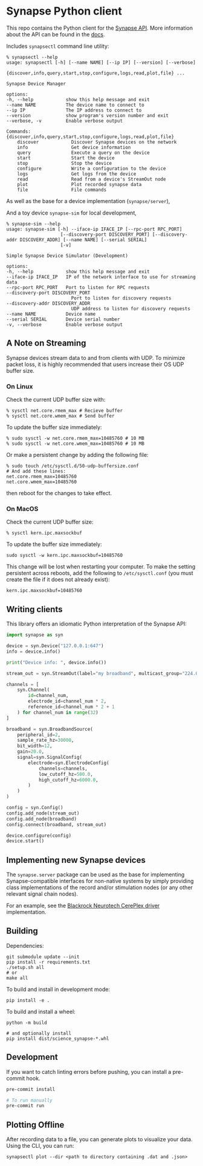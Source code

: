 # Synapse Python client

This repo contains the Python client for the [Synapse API](https://science.xyz/technologies/synapse). More information about the API can be found in the [docs](https://science.xyz/docs/d/synapse/index).

Includes `synapsectl` command line utility:

    % synapsectl --help
    usage: synapsectl [-h] [--name NAME] [--ip IP] [--version] [--verbose]
                    {discover,info,query,start,stop,configure,logs,read,plot,file} ...

    Synapse Device Manager

    options:
    -h, --help            show this help message and exit
    --name NAME           The device name to connect to
    --ip IP               The IP address to connect to
    --version             show program's version number and exit
    --verbose, -v         Enable verbose output

    Commands:
    {discover,info,query,start,stop,configure,logs,read,plot,file}
        discover            Discover Synapse devices on the network
        info                Get device information
        query               Execute a query on the device
        start               Start the device
        stop                Stop the device
        configure           Write a configuration to the device
        logs                Get logs from the device
        read                Read from a device's StreamOut node
        plot                Plot recorded synapse data
        file                File commands

As well as the base for a device implementation (`synapse/server`),

And a toy device `synapse-sim` for local development,

    % synapse-sim --help
    usage: synapse-sim [-h] --iface-ip IFACE_IP [--rpc-port RPC_PORT]
                        [--discovery-port DISCOVERY_PORT] [--discovery-addr DISCOVERY_ADDR] [--name NAME] [--serial SERIAL]
                        [-v]

    Simple Synapse Device Simulator (Development)

    options:
    -h, --help            show this help message and exit
    --iface-ip IFACE_IP   IP of the network interface to use for streaming data
    --rpc-port RPC_PORT   Port to listen for RPC requests
    --discovery-port DISCOVERY_PORT
                            Port to listen for discovery requests
    --discovery-addr DISCOVERY_ADDR
                            UDP address to listen for discovery requests
    --name NAME           Device name
    --serial SERIAL       Device serial number
    -v, --verbose         Enable verbose output

## A Note on Streaming

Synapse devices stream data to and from clients with UDP. To minimize packet loss, it is highly recommended that users increase their OS UDP buffer size.

### On Linux

Check the current UDP buffer size with:

```
% sysctl net.core.rmem_max # Recieve buffer
% sysctl net.core.wmem_max # Send buffer
```

To update the buffer size immediately:

```
% sudo sysctl -w net.core.rmem_max=10485760 # 10 MB
% sudo sysctl -w net.core.wmem_max=10485760 # 10 MB
```

Or make a persistent change by adding the following file:

```
% sudo touch /etc/sysctl.d/50-udp-buffersize.conf
# And add these lines:
net.core.rmem_max=10485760
net.core.wmem_max=10485760
```

then reboot for the changes to take effect.

### On MacOS

Check the current UDP buffer size:

```
% sysctl kern.ipc.maxsockbuf
```

To update the buffer size immediately:

```
sudo sysctl -w kern.ipc.maxsockbuf=10485760
```
This change will be lost when restarting your computer. To make the setting persistent across reboots, add the following to `/etc/sysctl.conf` (you must create the file if it does not already exist):

```
kern.ipc.maxsockbuf=10485760
```

## Writing clients

This library offers an idiomatic Python interpretation of the Synapse API:

```python
import synapse as syn

device = syn.Device("127.0.0.1:647")
info = device.info()

print("Device info: ", device.info())

stream_out = syn.StreamOut(label="my broadband", multicast_group="224.0.0.1")

channels = [
    syn.Channel(
        id=channel_num,
        electrode_id=channel_num * 2,
        reference_id=channel_num * 2 + 1
    ) for channel_num in range(32)
]

broadband = syn.BroadbandSource(
    peripheral_id=2,
    sample_rate_hz=30000,
    bit_width=12,
    gain=20.0,
    signal=syn.SignalConfig(
        electrode=syn.ElectrodeConfig(
            channels=channels,
            low_cutoff_hz=500.0,
            high_cutoff_hz=6000.0,
        )
    )
)

config = syn.Config()
config.add_node(stream_out)
config.add_node(broadband)
config.connect(broadband, stream_out)

device.configure(config)
device.start()
```

## Implementing new Synapse devices

The `synapse.server` package can be used as the base for implementing Synapse-compatible interfaces for non-native systems by simply providing class implementations of the record and/or stimulation nodes (or any other relevant signal chain nodes).

For an example, see the [Blackrock Neurotech CerePlex driver](https://github.com/sciencecorp/synapse-cereplex-driver) implementation.

## Building

Dependencies:

    git submodule update --init
    pip install -r requirements.txt
    ./setup.sh all
    # or
    make all

To build and install in development mode:

    pip install -e .

To build and install a wheel:

    python -m build

    # and optionally install
    pip install dist/science_synapse-*.whl

## Development

If you want to catch linting errors before pushing, you can install a pre-commit hook.

```bash
pre-commit install

# To run manually
pre-commit run
```

## Plotting Offline

After recording data to a file, you can generate plots to visualize your data. Using the CLI, you can run:

```
synapsectl plot --dir <path to directory containing .dat and .json>
```

